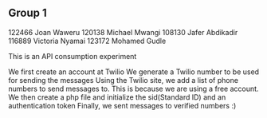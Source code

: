Group 1
--------------------------
122466 Joan Waweru
120138 Michael Mwangi
108130 Jafer Abdikadir
116889 Victoria Nyamai
123172 Mohamed Gudle


This is an API consumption experiment

We first create an account at Twilio
We generate a Twilio number to be used for sending the messages
Using the Twilio site, we add a list of phone numbers to send messages to. This is because we are using a free account.
We then create a php file and initialize the sid(Standard ID) and an authentication token
Finally, we sent messages to verified numbers :)
